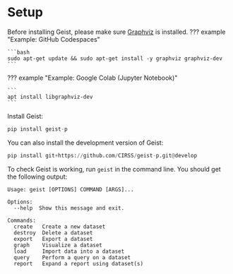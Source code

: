 # Setup

Before installing Geist, please make sure [Graphviz](https://graphviz.org/download/) is installed. 
??? example "Example: GitHub Codespaces"

    ```bash
    sudo apt-get update && sudo apt-get install -y graphviz graphviz-dev
    ```

??? example "Example: Google Colab (Jupyter Notebook)"

    ```
    apt install libgraphviz-dev
    ```

Install Geist:
```python
pip install geist-p
```

You can also install the development version of Geist:
```python
pip install git+https://github.com/CIRSS/geist-p.git@develop
```

To check Geist is working, run `geist` in the command line. You should get the following output:
```
Usage: geist [OPTIONS] COMMAND [ARGS]...

Options:
  --help  Show this message and exit.

Commands:
  create   Create a new dataset
  destroy  Delete a dataset
  export   Export a dataset
  graph    Visualize a dataset
  load     Import data into a dataset
  query    Perform a query on a dataset
  report   Expand a report using dataset(s)
```